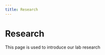 ```yaml
---
title: Research
---
```


# <i class="fas fa-microscope"></i>Research

This page is used to introduce our lab research